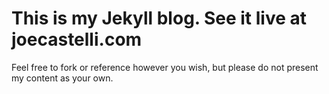 # This is my Jekyll blog. See it live at joecastelli.com

Feel free to fork or reference however you wish, but please do not present my content as your own.
